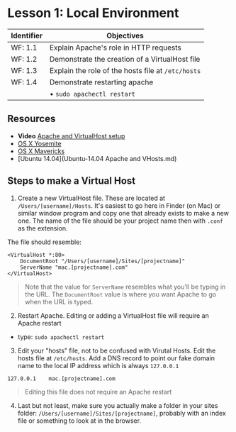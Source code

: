 # Lesson 1: Local Environment

Identifier   | Objectives
-------------|------------
WF: 1.1      | Explain Apache's role in HTTP requests
WF: 1.2      | Demonstrate the creation of a VirtualHost file
WF: 1.3      | Explain the role of the hosts file at `/etc/hosts`
WF: 1.4      | Demonstrate restarting apache
             | &bull; `sudo apachectl restart` 

## Resources
- __Video__ [Apache and VirtualHost setup](http://youtu.be/5hkyWkxFVLs)
- [OS X Yosemite](https://gist.github.com/bradwestfall/c3e44d5c1e4a74ad852e)
- [OS X Mavericks](https://gist.github.com/bradwestfall/df915300c0d5022e5cb2)
- [Ubuntu 14.04](Ubuntu-14.04 Apache and VHosts.md)

## Steps to make a Virtual Host

1) Create a new VirtualHost file. These are located at `/Users/[username]/Hosts`. It's easiest to go here in Finder (on Mac) or similar window program and copy one that already exists to make a new one. The name of the file should be your project name then with `.conf` as the extension.

The file should resemble:

```
<VirtualHost *:80>
    DocumentRoot "/Users/[username]/Sites/[projectname]"
    ServerName "mac.[projectname].com"
</VirtualHost>
```

> Note that the value for `ServerName` resembles what you'll be typing in the URL. The `DocumentRoot` value is where you want Apache to go when the URL is typed.

2) Restart Apache. Editing or adding a VirtualHost file will require an Apache restart
 - type: `sudo apachectl restart`

3) Edit your "hosts" file, not to be confused with Virutal Hosts. Edit the hosts file at `/etc/hosts`. Add a DNS record to point our fake domain name to the local IP address which is always `127.0.0.1`

```
127.0.0.1    mac.[projectname].com
```

> Editing this file does not require an Apache restart

4) Last but not least, make sure you actually make a folder in your sites folder: `/Users/[username]/Sites/[projectname]`, probably with an index file or something to look at in the browser.



